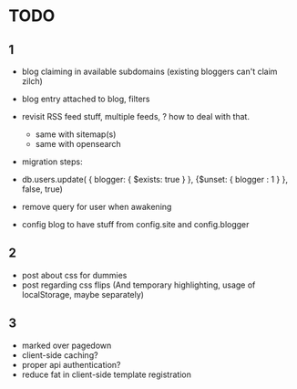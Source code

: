 TODO
=======

1
-------

- blog claiming in available subdomains (existing bloggers can't claim zilch)
- blog entry attached to blog, filters

- revisit RSS feed stuff, multiple feeds, ? how to deal with that.
  - same with sitemap(s)
  - same with opensearch

- migration steps:
 - db.users.update( { blogger: { $exists: true } }, {$unset: { blogger : 1 } }, false, true)
 - remove query for user when awakening
 - config blog to have stuff from config.site and config.blogger


2
-------

- post about css for dummies
- post regarding css flips (And temporary highlighting, usage of localStorage, maybe separately)



3
-------

- marked over pagedown
- client-side caching?
- proper api authentication?
- reduce fat in client-side template registration